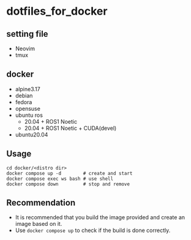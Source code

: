 # dotfiles_for_docker
## setting file
- Neovim
- tmux
## docker
- alpine3.17
- debian
- fedora
- opensuse
- ubuntu ros
  - 20.04 + ROS1 Noetic
  - 20.04 + ROS1 Noetic + CUDA(devel)
- ubuntu20.04
## Usage
```
cd docker/<distro dir>
docker compose up -d        # create and start
docker compose exec ws bash # use shell
docker compose down         # stop and remove
```
## Recommendation
- It is recommended that you build the image provided and create an image based on it.
- Use `docker compose up` to check if the build is done correctly.
